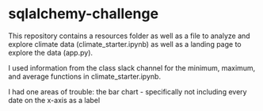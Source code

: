 # sqlalchemy-challenge
This repository contains a resources folder as well as a file to analyze and explore climate data (climate_starter.ipynb) as well as a landing page to explore the data (app.py).

I used information from the class slack channel for the minimum, maximum, and average functions in climate_starter.ipynb. 

I had one areas of trouble: the bar chart - specifically not including every date on the x-axis as a label

